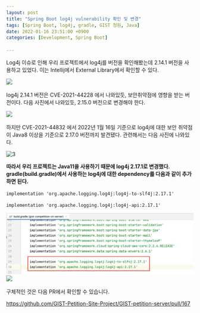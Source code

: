 ```yaml
---
layout: post
title: "Spring Boot log4j vulnerability 확인 및 변경"
tags: [Spring Boot, log4j, gradle, GIST 청원, Java]
date: 2022-01-16 23:51:00 +0900
categories: [Development, Spring Boot]

---
```




Log4j 이슈로 인해 우리 프로젝트에서 log4j를 버전을 확인해봤는데 2.14.1 버전을 사용하고 있었다. 이는 Intellij에서 External Library에서 확인할 수 있다. 

<img src="https://user-images.githubusercontent.com/70755947/149658924-badea737-4505-4afd-a455-abfac82ebc73.png">

log4j 2.14.1 버전은 CVE-2021-44228 에서 나와있듯, 보안취약점에 영향을 받는 버전이다. 다음 사진에서 나와있듯, 2.15.0 버전으로 변경해야 한다. 

<img src="https://user-images.githubusercontent.com/70755947/149658976-1923944b-1fa9-47d0-8f7c-253a8b3d8153.png">

하지만 CVE-2021-44832 에서 2022년 1월 16일 기준으로 log4j에 대한 보안 취약점이 Java8 이상을 기준으로 2.17.0 버전까지 발견됐다. 관련해서는 다음 사진에 나와있다. 

<img width="1054" alt="3" src="https://user-images.githubusercontent.com/70755947/149659049-259db131-ca93-4f0d-9a47-8ad4b491f11a.png">



**따라서 우리 프로젝트는 Java11을 사용하기 때문에 log4j 2.17.1로 변경했다. gradle(build.gradle)에서 사용하는 log4j에 대한  dependency를 다음과 같이 추가하면 된다.**

`implementation 'org.apache.logging.log4j:log4j-to-slf4j:2.17.1'`

`implementation 'org.apache.logging.log4j:log4j-api:2.17.1'`

<img src="https://raw.githubusercontent.com/ChoiEungi/git-blog-image/upload/2022-02-20-21%3A04%3A29.png">

<img src="https://user-images.githubusercontent.com/70755947/149659008-0c10b811-1613-48dd-9c7b-2396e13fcdac.png">



구체적인 것은 다음 PR에서 확인할 수 있습니다.

https://github.com/GIST-Petition-Site-Project/GIST-petition-server/pull/167
